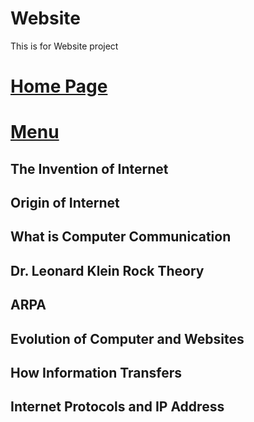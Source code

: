 # Website
This is for Website project
# [Home Page](index.html)
# [Menu](Sections/Nav.md)

## The Invention of Internet
## Origin of Internet 
## What is Computer Communication
## Dr. Leonard Klein Rock Theory
## ARPA
## Evolution of Computer and Websites
## How Information Transfers
## Internet Protocols and IP Address


